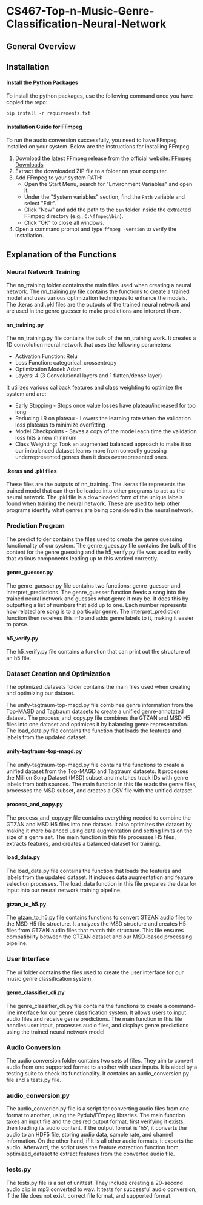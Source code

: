 # CS467-Top-n-Music-Genre-Classification-Neural-Network

## General Overview

## Installation
#### Install the Python Packages
To install the python packages, use the following command once you have copied the repo:
```commandline
pip install -r requirements.txt
```

#### Installation Guide for FFmpeg
To run the audio conversion successfully, you need to have FFmpeg installed on your system. Below are the instructions for installing FFmpeg.

1. Download the latest FFmpeg release from the official website: [FFmpeg Downloads](https://ffmpeg.org/download.html)
2. Extract the downloaded ZIP file to a folder on your computer.
3. Add FFmpeg to your system PATH:
   - Open the Start Menu, search for "Environment Variables" and open it.
   - Under the "System variables" section, find the `Path` variable and select "Edit".
   - Click "New" and add the path to the `bin` folder inside the extracted FFmpeg directory (e.g., `C:\ffmpeg\bin`).
   - Click "OK" to close all windows.
4. Open a command prompt and type `ffmpeg -version` to verify the installation.

## Explanation of the Functions
### Neural Network Training
The nn_training folder contains the main files used when creating a neural network.
The nn_training.py file contains the functions to create a trained model and uses various
optimization techniques to enhance the models. The .keras and .pkl files are the outputs
of the trained neural network and are used in the genre guesser to make predictions and
interpret them. 
#### nn_training.py
The nn_training.py file contains the bulk of the nn_training work. It creates a 1D
convolution neural network that uses the following parameters:
- Activation Function: Relu
- Loss Function: categorical_crossentropy
- Optimization Model: Adam
- Layers: 4 (3 Convolutional layers and 1 flatten/dense layer)

It utilizes various callback features and class weighting to optimize the system and 
are: 
- Early Stopping - Stops once value losses have plateau/increased for too long
- Reducing LR on plateau - Lowers the learning rate when the validation loss plateaus to minimize overfitting
- Model Checkpoints - Saves a copy of the model each time the validation loss hits a new minimum
- Class Weighting: Took an augmented balanced approach to make it so our imbalanced dataset learns more from correctly
    guessing underrepresented genres than it does overrepresented ones.
#### .keras and .pkl files
These files are the outputs of nn_training. The .keras file represents the trained model 
that can then be loaded into other programs to act as the neural network. The .pkl 
file is a downloaded form of the unique labels found when training the neural network. 
These are used to help other programs identify what genres are being considered in the 
neural network.

### Prediction Program
The predict folder contains the files used to create the genre guessing functionality of
our system. The genre_guess.py file contains the bulk of the content for the genre guessing and
the h5_verify.py file was used to verify that various components leading up to this worked correctly.
#### genre_guesser.py
The genre_guesser.py file contains two functions: genre_guesser and interpret_predictions.
The genre_guesser function feeds a song into the trained neural network and guesses what genre it may be.
It does this by outputting a list of numbers that add up to one. Each number represents how related are song is
to a particular genre. The interpret_prediction function then receives this info and adds genre labels to it, making
it easier to parse.
#### h5_verify.py
The h5_verify.py file contains a function that can print out the structure of an h5 file.

### Dataset Creation and Optimization
The optimized_datasets folder contains the main files used when creating and optimizing our dataset.

The unify-tagtraum-top-magd.py file combines genre information from the Top-MAGD and Tagtraum datasets to create a unified genre-annotated dataset. The process_and_copy.py file combines the GTZAN and MSD H5 files into one dataset and optimizes it by balancing genre representation. The load_data.py file contains the function that loads the features and labels from the updated dataset.

#### unify-tagtraum-top-magd.py
The unify-tagtraum-top-magd.py file contains the functions to create a unified dataset from the Top-MAGD and Tagtraum datasets. It processes the Million Song Dataset (MSD) subset and matches track IDs with genre labels from both sources. The main function in this file reads the genre files, processes the MSD subset, and creates a CSV file with the unified dataset.

#### process_and_copy.py
The process_and_copy.py file contains everything needed to combine the GTZAN and MSD H5 files into one dataset. It also optimizes the dataset by making it more balanced using data augmentation and setting limits on the size of a genre set. The main function in this file processes H5 files, extracts features, and creates a balanced dataset for training.

#### load_data.py
The load_data.py file contains the function that loads the features and labels from the updated dataset. It includes data augmentation and feature selection processes. The load_data function in this file prepares the data for input into our neural network training pipeline.

#### gtzan_to_h5.py
The gtzan_to_h5.py file contains functions to convert GTZAN audio files to the MSD H5 file structure. It analyzes the MSD structure and creates H5 files from GTZAN audio files that match this structure. This file ensures compatibility between the GTZAN dataset and our MSD-based processing pipeline.

### User Interface
The ui folder contains the files used to create the user interface for our music genre classification system.

#### genre_classifier_cli.py
The genre_classifier_cli.py file contains the functions to create a command-line interface for our genre classification system. It allows users to input audio files and receive genre predictions. The main function in this file handles user input, processes audio files, and displays genre predictions using the trained neural network model.

### Audio Conversion
The audio conversion folder contains two sets of files. They aim to convert audio from one supported format to another with user inputs. It is aided by a testing suite to check its functionality. It contains an audio_conversion.py file and a tests.py file.

### audio_conversion.py
The audio_converion.py file is a script for converting audio files from one format to another, using the Pydub/FFmpeg libraries. The main function takes an input file and the desired output format, first verifying it exists, then loading its audio content. If the output format is 'h5', it converts the audio to an HDF5 file, storing audio data, sample rate, and channel information. On the other hand, if it is all other audio formats, it exports the audio. Afterward, the script uses the feature extraction function from optimized_dataset to extract features from the converted audio file.

### tests.py
The tests.py file is a set of unittest. They include creating a 20-second audio clip in mp3 converted to wav. It tests for successful audio conversion, if the file does not exist, correct file format, and supported format.
